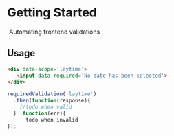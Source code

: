 # Getting Started

`Automating frontend validations

## Usage

```html
<div data-scope='laytime'>
   <input data-required='No date has been selected'>
</div>
```

```js
requiredValidation('laytime')
  .then(function(response){
    //todo when valid
  } ,function(err){
      todo when invalid
});
```
